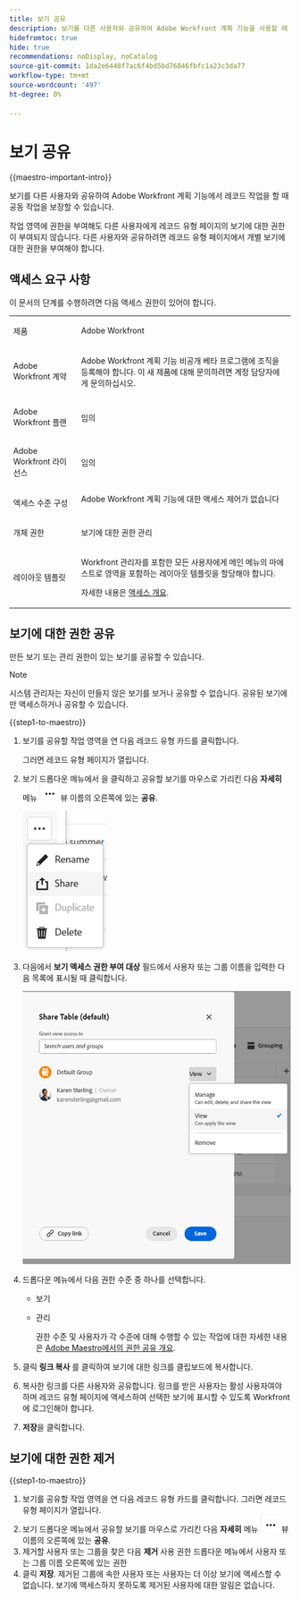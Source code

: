 ```yaml
---
title: 보기 공유
description: 보기를 다른 사용자와 공유하여 Adobe Workfront 계획 기능을 사용할 때 공동 작업을 보장할 수 있습니다.
hidefromtoc: true
hide: true
recommendations: noDisplay, noCatalog
source-git-commit: 1da2e6448f7ac6f4bd5bd76846fbfc1a23c3da77
workflow-type: tm+mt
source-wordcount: '497'
ht-degree: 0%

---
```



<!--update the metadata and description when we turn this article live-->

# 보기 공유

{{maestro-important-intro}}

보기를 다른 사용자와 공유하여 Adobe Workfront 계획 기능에서 레코드 작업을 할 때 공동 작업을 보장할 수 있습니다.

작업 영역에 권한을 부여해도 다른 사용자에게 레코드 유형 페이지의 보기에 대한 권한이 부여되지 않습니다. 다른 사용자와 공유하려면 레코드 유형 페이지에서 개별 보기에 대한 권한을 부여해야 합니다.

## 액세스 요구 사항

이 문서의 단계를 수행하려면 다음 액세스 권한이 있어야 합니다.

<table style="table-layout:auto">
 <col>
 </col>
 <col>
 </col>
 <tbody>
    <tr>
<tr>
<td>
   <p> 제품</p> </td>
   <td>
   <p> Adobe Workfront</p> </td>
  </tr>  
 <td role="rowheader"><p>Adobe Workfront 계약</p></td>
   <td>
<p>Adobe Workfront 계획 기능 비공개 베타 프로그램에 조직을 등록해야 합니다. 이 새 제품에 대해 문의하려면 계정 담당자에게 문의하십시오. </p>
   </td>
  </tr>
  <tr>
   <td role="rowheader"><p>Adobe Workfront 플랜</p></td>
   <td>
<p>임의</p>
   </td>
  </tr>
  <tr>
   <td role="rowheader"><p>Adobe Workfront 라이선스</p></td>
   <td>
   <p>임의</p> 
  </td>
  </tr>

<tr>
   <td role="rowheader"><p>액세스 수준 구성</p></td>
   <td> Adobe Workfront 계획 기능에 대한 액세스 제어가 없습니다</p>  
</td>
  </tr>

<tr>
   <td role="rowheader"><p>개체 권한</p></td>
   <td> <p>보기에 대한 권한 관리</p>  
</td>
  </tr>

<tr>
   <td role="rowheader"><p>레이아웃 템플릿</p></td>
   <td> <p>Workfront 관리자를 포함한 모든 사용자에게 메인 메뉴의 마에스트로 영역을 포함하는 레이아웃 템플릿을 할당해야 합니다. </p> <p>자세한 내용은 <a href="/help/quicksilver/maestro/access/access-overview.md">액세스 개요</a>. </p>  
</td>
  </tr>
 </tbody>
</table>

## 보기에 대한 권한 공유

만든 보기 또는 관리 권한이 있는 보기를 공유할 수 있습니다.

>[!NOTE]
>
>시스템 관리자는 자신이 만들지 않은 보기를 보거나 공유할 수 없습니다. 공유된 보기에만 액세스하거나 공유할 수 있습니다.

<!--for above note: System administrators can have only Manage permissions to a view.-->

{{step1-to-maestro}}

1. 보기를 공유할 작업 영역을 연 다음 레코드 유형 카드를 클릭합니다.

   그러면 레코드 유형 페이지가 열립니다.

1. 보기 드롭다운 메뉴에서 <!--tab-->을 클릭하고 공유할 보기를 마우스로 가리킨 다음 **자세히** 메뉴 ![](assets/more-menu.png) 뷰 이름의 오른쪽에 있는 **공유**.

   ![](assets/more-menu-for-views-expanded-with-share-option.png)

1. 다음에서 **보기 액세스 권한 부여 대상** 필드에서 사용자 또는 그룹 이름을 입력한 다음 목록에 표시될 때 클릭합니다.

   ![](assets/sharing-a-view-ui-with-groups.png)

1. 드롭다운 메뉴에서 다음 권한 수준 중 하나를 선택합니다.
   * 보기
   * 관리

     권한 수준 및 사용자가 각 수준에 대해 수행할 수 있는 작업에 대한 자세한 내용은 [Adobe Maestro에서의 권한 공유 개요](../access/sharing-permissions-overview.md).
1. 클릭 **링크 복사** 를 클릭하여 보기에 대한 링크를 클립보드에 복사합니다.
1. 복사한 링크를 다른 사용자와 공유합니다. 링크를 받은 사용자는 활성 사용자여야 하며 레코드 유형 페이지에 액세스하여 선택한 보기에 표시할 수 있도록 Workfront에 로그인해야 합니다.
1. **저장**&#x200B;을 클릭합니다.

## 보기에 대한 권한 제거

{{step1-to-maestro}}

1. 보기를 공유할 작업 영역을 연 다음 레코드 유형 카드를 클릭합니다. 그러면 레코드 유형 페이지가 열립니다.
1. 보기 드롭다운 메뉴에서 공유할 보기를 마우스로 가리킨 다음 **자세히** 메뉴 ![](assets/more-menu.png) 뷰 이름의 오른쪽에 있는 **공유**.
1. 제거할 사용자 또는 그룹을 찾은 다음 **제거** 사용 권한 드롭다운 메뉴에서 사용자 또는 그룹 이름 오른쪽에 있는 권한
1. 클릭 **저장**.
제거된 그룹에 속한 사용자 또는 사용자는 더 이상 보기에 액세스할 수 없습니다. 보기에 액세스하지 못하도록 제거된 사용자에 대한 알림은 없습니다.
